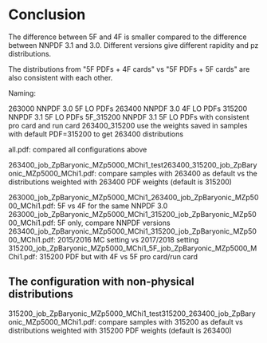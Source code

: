 # Conclusion
The difference between 5F and 4F is smaller compared to the difference between NNPDF 3.1 and 3.0.
Different versions give different rapidity and pz distributions.

The distributions from "5F PDFs + 4F cards" vs "5F PDFs + 5F cards" are also consistent with each other.

Naming:

263000 NNPDF 3.0 5F LO PDFs
263400 NNPDF 3.0 4F LO PDFs
315200 NNPDF 3.1 5F LO PDFs
5F_315200 NNPDF 3.1 5F LO PDFs with consistent pro card and run card
263400_315200 use the weights saved in samples with default PDF=315200 to get 263400 distributions


all.pdf: compared all configurations above

263400_job_ZpBaryonic_MZp5000_MChi1_test263400_315200_job_ZpBaryonic_MZp5000_MChi1.pdf: compare samples with 263400 as default vs the distributions weighted with 263400 PDF weights (default is 315200)


263000_job_ZpBaryonic_MZp5000_MChi1_263400_job_ZpBaryonic_MZp5000_MChi1.pdf: 5F vs 4F for the same NNPDF 3.0 
263000_job_ZpBaryonic_MZp5000_MChi1_315200_job_ZpBaryonic_MZp5000_MChi1.pdf: 5F only, compare NNPDF versions
263400_job_ZpBaryonic_MZp5000_MChi1_315200_job_ZpBaryonic_MZp5000_MChi1.pdf: 2015/2016 MC setting vs 2017/2018 setting
315200_job_ZpBaryonic_MZp5000_MChi1_5F_job_ZpBaryonic_MZp5000_MChi1.pdf: 315200 PDF but with 4F vs 5F pro card/run card

## The configuration with non-physical distributions
315200_job_ZpBaryonic_MZp5000_MChi1_test315200_263400_job_ZpBaryonic_MZp5000_MChi1.pdf: compare samples with 315200 as default vs distributions weighted with 315200 PDF weights (default is 263400)
